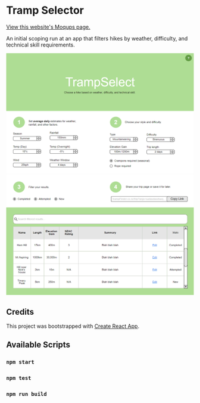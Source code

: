 # Tramp Selector

[View this website's Moqups page.](https://app.moqups.com/ILr7RrxIwA/view/page/aa9df7b72)

An initial scoping run at an app that filters hikes by weather, difficulty, and technical skill requirements.

![Moqups page mockup 1/2.](readme/img/site-mockup-01-05-2020-a.PNG)
![Moqups page mockup 2/2.](readme/img/site-mockup-01-05-2020-b.PNG)

## Credits

This project was bootstrapped with [Create React App](https://github.com/facebook/create-react-app).

## Available Scripts

### `npm start`

### `npm test`

### `npm run build`
